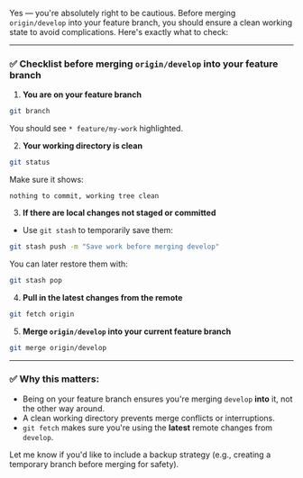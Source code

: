 Yes — you're absolutely right to be cautious. Before merging `origin/develop` into your feature branch, you should ensure a clean working state to avoid complications. Here's exactly what to check:

---

### ✅ **Checklist before merging `origin/develop` into your feature branch**

1. **You are on your feature branch**

```bash
git branch
```

You should see `* feature/my-work` highlighted.

2. **Your working directory is clean**

```bash
git status
```

Make sure it shows:

```
nothing to commit, working tree clean
```

3. **If there are local changes not staged or committed**

* Use `git stash` to temporarily save them:

```bash
git stash push -m "Save work before merging develop"
```

You can later restore them with:

```bash
git stash pop
```

4. **Pull in the latest changes from the remote**

```bash
git fetch origin
```

5. **Merge `origin/develop` into your current feature branch**

```bash
git merge origin/develop
```

---

### ✅ Why this matters:

* Being on your feature branch ensures you're merging `develop` **into** it, not the other way around.
* A clean working directory prevents merge conflicts or interruptions.
* `git fetch` makes sure you're using the **latest** remote changes from `develop`.

Let me know if you'd like to include a backup strategy (e.g., creating a temporary branch before merging for safety).
